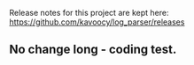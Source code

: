 Release notes for this project are kept here: https://github.com/kavoocy/log_parser/releases

## No change long - coding test.
